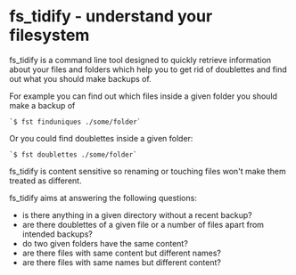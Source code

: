 fs_tidify - understand your filesystem
======================================

fs_tidify is a command line tool designed to quickly retrieve information
about your files and folders which help you to get rid of doublettes and
find out what you should make backups of.

For example you can find out which files inside a given folder you should
make a backup of

    `$ fst finduniques ./some/folder`

Or you could find doublettes inside a given folder:

    `$ fst doublettes ./some/folder`

fs_tidify is content sensitive so renaming or touching files won't make them
treated as different.


fs_tidify aims at answering the following questions:

* is there anything in a given directory without a recent backup?
* are there doublettes of a given file or a number of files apart from 
  intended backups?
* do two given folders have the same content?
* are there files with same content but different names?
* are there files with same names but different content?

